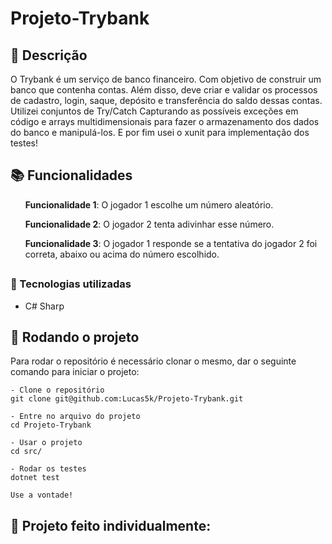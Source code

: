 # Projeto-Trybank

## :memo: Descrição
<p>O Trybank é um serviço de banco financeiro. Com objetivo de construir um banco que contenha contas. Além disso, deve criar e validar os processos de cadastro, login, saque, depósito e transferência do saldo dessas contas. Utilizei conjuntos de Try/Catch Capturando as possíveis exceções em código
e arrays multidimensionais para fazer o armazenamento dos dados do banco e manipulá-los. E por fim usei o xunit para implementação dos testes!</p>

## :books: Funcionalidades
<ol><b>Funcionalidade 1</b>: O jogador 1 escolhe um número aleatório.</ol>
<ol><b>Funcionalidade 2</b>: O jogador 2 tenta adivinhar esse número.</ol>
<ol><b>Funcionalidade 3</b>: O jogador 1 responde se a tentativa do jogador 2 foi correta, abaixo ou acima do número escolhido.</ol>

## <h3>:wrench: Tecnologias utilizadas</h3>
* C# Sharp

## :rocket: Rodando o projeto
Para rodar o repositório é necessário clonar o mesmo, dar o seguinte comando para iniciar o projeto:
```
- Clone o repositório
git clone git@github.com:Lucas5k/Projeto-Trybank.git

- Entre no arquivo do projeto
cd Projeto-Trybank

- Usar o projeto
cd src/

- Rodar os testes
dotnet test

Use a vontade!

```

<!-- ## :soon: Implementação futura
* O que será implementado na próxima sprint? -->

## :handshake: Projeto feito individualmente:

<!-- ## :dart: Status do projeto -->
